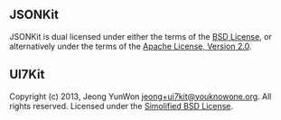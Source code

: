 ## JSONKit
JSONKit is dual licensed under either the terms of the [BSD License](https://en.wikipedia.org/wiki/BSD_licenses#3-clause_license_.28.22Revised_BSD_License.22.2C_.22New_BSD_License.22.2C_or_.22Modified_BSD_License.22.29), or alternatively under the terms of the [Apache License, Version 2.0](https://www.apache.org/licenses/LICENSE-2.0.html).

## UI7Kit
Copyright (c) 2013, Jeong YunWon <jeong+ui7kit@youknowone.org>. All rights reserved. Licensed under the [Simolified BSD License](https://en.wikipedia.org/wiki/BSD_License#2-clause_license_.28.22Simplified_BSD_License.22_or_.22FreeBSD_License.22.29).
